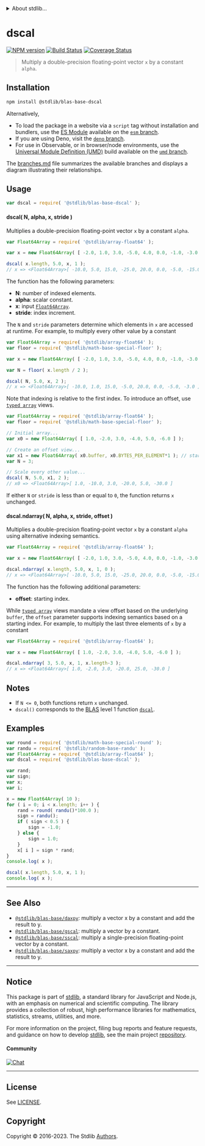 <!--

@license Apache-2.0

Copyright (c) 2020 The Stdlib Authors.

Licensed under the Apache License, Version 2.0 (the "License");
you may not use this file except in compliance with the License.
You may obtain a copy of the License at

   http://www.apache.org/licenses/LICENSE-2.0

Unless required by applicable law or agreed to in writing, software
distributed under the License is distributed on an "AS IS" BASIS,
WITHOUT WARRANTIES OR CONDITIONS OF ANY KIND, either express or implied.
See the License for the specific language governing permissions and
limitations under the License.

-->


<details>
  <summary>
    About stdlib...
  </summary>
  <p>We believe in a future in which the web is a preferred environment for numerical computation. To help realize this future, we've built stdlib. stdlib is a standard library, with an emphasis on numerical and scientific computation, written in JavaScript (and C) for execution in browsers and in Node.js.</p>
  <p>The library is fully decomposable, being architected in such a way that you can swap out and mix and match APIs and functionality to cater to your exact preferences and use cases.</p>
  <p>When you use stdlib, you can be absolutely certain that you are using the most thorough, rigorous, well-written, studied, documented, tested, measured, and high-quality code out there.</p>
  <p>To join us in bringing numerical computing to the web, get started by checking us out on <a href="https://github.com/stdlib-js/stdlib">GitHub</a>, and please consider <a href="https://opencollective.com/stdlib">financially supporting stdlib</a>. We greatly appreciate your continued support!</p>
</details>

# dscal

[![NPM version][npm-image]][npm-url] [![Build Status][test-image]][test-url] [![Coverage Status][coverage-image]][coverage-url] <!-- [![dependencies][dependencies-image]][dependencies-url] -->

> Multiply a double-precision floating-point vector `x` by a constant `alpha`.

<section class="installation">

## Installation

```bash
npm install @stdlib/blas-base-dscal
```

Alternatively,

-   To load the package in a website via a `script` tag without installation and bundlers, use the [ES Module][es-module] available on the [`esm` branch][esm-url].
-   If you are using Deno, visit the [`deno` branch][deno-url].
-   For use in Observable, or in browser/node environments, use the [Universal Module Definition (UMD)][umd] build available on the [`umd` branch][umd-url].

The [branches.md][branches-url] file summarizes the available branches and displays a diagram illustrating their relationships.

</section>

<section class="usage">

## Usage

```javascript
var dscal = require( '@stdlib/blas-base-dscal' );
```

#### dscal( N, alpha, x, stride )

Multiplies a double-precision floating-point vector `x` by a constant `alpha`.

```javascript
var Float64Array = require( '@stdlib/array-float64' );

var x = new Float64Array( [ -2.0, 1.0, 3.0, -5.0, 4.0, 0.0, -1.0, -3.0 ] );

dscal( x.length, 5.0, x, 1 );
// x => <Float64Array>[ -10.0, 5.0, 15.0, -25.0, 20.0, 0.0, -5.0, -15.0 ]
```

The function has the following parameters:

-   **N**: number of indexed elements.
-   **alpha**: scalar constant.
-   **x**: input [`Float64Array`][@stdlib/array/float64].
-   **stride**: index increment.

The `N` and `stride` parameters determine which elements in `x` are accessed at runtime. For example, to multiply every other value by a constant

```javascript
var Float64Array = require( '@stdlib/array-float64' );
var floor = require( '@stdlib/math-base-special-floor' );

var x = new Float64Array( [ -2.0, 1.0, 3.0, -5.0, 4.0, 0.0, -1.0, -3.0 ] );

var N = floor( x.length / 2 );

dscal( N, 5.0, x, 2 );
// x => <Float64Array>[ -10.0, 1.0, 15.0, -5.0, 20.0, 0.0, -5.0, -3.0 ]
```

Note that indexing is relative to the first index. To introduce an offset, use [`typed array`][mdn-typed-array] views.

```javascript
var Float64Array = require( '@stdlib/array-float64' );
var floor = require( '@stdlib/math-base-special-floor' );

// Initial array...
var x0 = new Float64Array( [ 1.0, -2.0, 3.0, -4.0, 5.0, -6.0 ] );

// Create an offset view...
var x1 = new Float64Array( x0.buffer, x0.BYTES_PER_ELEMENT*1 ); // start at 2nd element
var N = 3;

// Scale every other value...
dscal( N, 5.0, x1, 2 );
// x0 => <Float64Array>[ 1.0, -10.0, 3.0, -20.0, 5.0, -30.0 ]
```

If either `N` or `stride` is less than or equal to `0`, the function returns `x` unchanged.

#### dscal.ndarray( N, alpha, x, stride, offset )

Multiplies a double-precision floating-point vector `x` by a constant `alpha` using alternative indexing semantics.

```javascript
var Float64Array = require( '@stdlib/array-float64' );

var x = new Float64Array( [ -2.0, 1.0, 3.0, -5.0, 4.0, 0.0, -1.0, -3.0 ] );

dscal.ndarray( x.length, 5.0, x, 1, 0 );
// x => <Float64Array>[ -10.0, 5.0, 15.0, -25.0, 20.0, 0.0, -5.0, -15.0 ]
```

The function has the following additional parameters:

-   **offset**: starting index.

While [`typed array`][mdn-typed-array] views mandate a view offset based on the underlying `buffer`, the `offset` parameter supports indexing semantics based on a starting index. For example, to multiply the last three elements of `x` by a constant

```javascript
var Float64Array = require( '@stdlib/array-float64' );

var x = new Float64Array( [ 1.0, -2.0, 3.0, -4.0, 5.0, -6.0 ] );

dscal.ndarray( 3, 5.0, x, 1, x.length-3 );
// x => <Float64Array>[ 1.0, -2.0, 3.0, -20.0, 25.0, -30.0 ]
```

</section>

<!-- /.usage -->

<section class="notes">

## Notes

-   If `N <= 0`, both functions return `x` unchanged.
-   `dscal()` corresponds to the [BLAS][blas] level 1 function [`dscal`][dscal].

</section>

<!-- /.notes -->

<section class="examples">

## Examples

<!-- eslint no-undef: "error" -->

```javascript
var round = require( '@stdlib/math-base-special-round' );
var randu = require( '@stdlib/random-base-randu' );
var Float64Array = require( '@stdlib/array-float64' );
var dscal = require( '@stdlib/blas-base-dscal' );

var rand;
var sign;
var x;
var i;

x = new Float64Array( 10 );
for ( i = 0; i < x.length; i++ ) {
    rand = round( randu()*100.0 );
    sign = randu();
    if ( sign < 0.5 ) {
        sign = -1.0;
    } else {
        sign = 1.0;
    }
    x[ i ] = sign * rand;
}
console.log( x );

dscal( x.length, 5.0, x, 1 );
console.log( x );
```

</section>

<!-- /.examples -->

<!-- Section for related `stdlib` packages. Do not manually edit this section, as it is automatically populated. -->

<section class="related">

* * *

## See Also

-   <span class="package-name">[`@stdlib/blas-base/daxpy`][@stdlib/blas/base/daxpy]</span><span class="delimiter">: </span><span class="description">multiply a vector x by a constant and add the result to y.</span>
-   <span class="package-name">[`@stdlib/blas-base/gscal`][@stdlib/blas/base/gscal]</span><span class="delimiter">: </span><span class="description">multiply a vector by a constant.</span>
-   <span class="package-name">[`@stdlib/blas-base/sscal`][@stdlib/blas/base/sscal]</span><span class="delimiter">: </span><span class="description">multiply a single-precision floating-point vector by a constant.</span>
-   <span class="package-name">[`@stdlib/blas-base/saxpy`][@stdlib/blas/base/saxpy]</span><span class="delimiter">: </span><span class="description">multiply a vector x by a constant and add the result to y.</span>

</section>

<!-- /.related -->

<!-- Section for all links. Make sure to keep an empty line after the `section` element and another before the `/section` close. -->


<section class="main-repo" >

* * *

## Notice

This package is part of [stdlib][stdlib], a standard library for JavaScript and Node.js, with an emphasis on numerical and scientific computing. The library provides a collection of robust, high performance libraries for mathematics, statistics, streams, utilities, and more.

For more information on the project, filing bug reports and feature requests, and guidance on how to develop [stdlib][stdlib], see the main project [repository][stdlib].

#### Community

[![Chat][chat-image]][chat-url]

---

## License

See [LICENSE][stdlib-license].


## Copyright

Copyright &copy; 2016-2023. The Stdlib [Authors][stdlib-authors].

</section>

<!-- /.stdlib -->

<!-- Section for all links. Make sure to keep an empty line after the `section` element and another before the `/section` close. -->

<section class="links">

[npm-image]: http://img.shields.io/npm/v/@stdlib/blas-base-dscal.svg
[npm-url]: https://npmjs.org/package/@stdlib/blas-base-dscal

[test-image]: https://github.com/stdlib-js/blas-base-dscal/actions/workflows/test.yml/badge.svg?branch=v0.1.0
[test-url]: https://github.com/stdlib-js/blas-base-dscal/actions/workflows/test.yml?query=branch:v0.1.0

[coverage-image]: https://img.shields.io/codecov/c/github/stdlib-js/blas-base-dscal/main.svg
[coverage-url]: https://codecov.io/github/stdlib-js/blas-base-dscal?branch=main

<!--

[dependencies-image]: https://img.shields.io/david/stdlib-js/blas-base-dscal.svg
[dependencies-url]: https://david-dm.org/stdlib-js/blas-base-dscal/main

-->

[chat-image]: https://img.shields.io/gitter/room/stdlib-js/stdlib.svg
[chat-url]: https://app.gitter.im/#/room/#stdlib-js_stdlib:gitter.im

[stdlib]: https://github.com/stdlib-js/stdlib

[stdlib-authors]: https://github.com/stdlib-js/stdlib/graphs/contributors

[umd]: https://github.com/umdjs/umd
[es-module]: https://developer.mozilla.org/en-US/docs/Web/JavaScript/Guide/Modules

[deno-url]: https://github.com/stdlib-js/blas-base-dscal/tree/deno
[umd-url]: https://github.com/stdlib-js/blas-base-dscal/tree/umd
[esm-url]: https://github.com/stdlib-js/blas-base-dscal/tree/esm
[branches-url]: https://github.com/stdlib-js/blas-base-dscal/blob/main/branches.md

[stdlib-license]: https://raw.githubusercontent.com/stdlib-js/blas-base-dscal/main/LICENSE

[blas]: http://www.netlib.org/blas

[dscal]: http://www.netlib.org/lapack/explore-html/de/da4/group__double__blas__level1.html

[@stdlib/array/float64]: https://github.com/stdlib-js/array-float64

[mdn-typed-array]: https://developer.mozilla.org/en-US/docs/Web/JavaScript/Reference/Global_Objects/TypedArray

<!-- <related-links> -->

[@stdlib/blas/base/daxpy]: https://github.com/stdlib-js/blas-base-daxpy

[@stdlib/blas/base/gscal]: https://github.com/stdlib-js/blas-base-gscal

[@stdlib/blas/base/sscal]: https://github.com/stdlib-js/blas-base-sscal

[@stdlib/blas/base/saxpy]: https://github.com/stdlib-js/blas-base-saxpy

<!-- </related-links> -->

</section>

<!-- /.links -->
